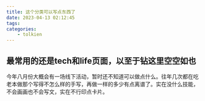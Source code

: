 ```yaml
---
title: 这个分类可以写点东西了
date: 2023-04-13 02:12:45
tags:
categories:
    - tolkien
---
```

## 最常用的还是tech和life页面，以至于钻这里空空如也

今年八月份大概会有一场线下活动，暂时还不知道可以做点什么。往年几次都在吃老本做那个写得不怎么样的手写，再做一样的多少有点离谱了。实在没什么技能，不会画画也不会写文，实在不行印点卡片。
